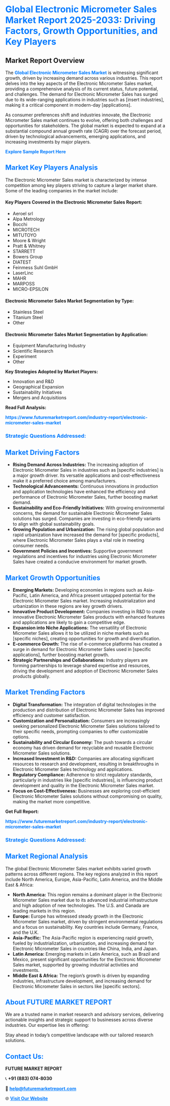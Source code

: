 <h1 style="color: #007BFF;">Global Electronic Micrometer Sales Market Report 2025-2033: Driving Factors, Growth Opportunities, and Key Players</h1>

<section id="overview">
<h2>Market Report Overview</h2>
<p>The <a href="https://www.futuremarketreport.com/industry-report/electronic-micrometer-sales-market" style="color: #007BFF; text-decoration: none;"><strong>Global Electronic Micrometer Sales Market</strong></a> is witnessing significant growth, driven by increasing demand across various industries. This report delves into the key aspects of the Electronic Micrometer Sales market, providing a comprehensive analysis of its current status, future potential, and challenges. The demand for Electronic Micrometer Sales has surged due to its wide-ranging applications in industries such as [insert industries], making it a critical component in modern-day [applications].</p>
<p>As consumer preferences shift and industries innovate, the Electronic Micrometer Sales market continues to evolve, offering both challenges and opportunities for stakeholders. The global market is expected to expand at a substantial compound annual growth rate (CAGR) over the forecast period, driven by technological advancements, emerging applications, and increasing investments by major players.</p>
</section>

<section id="overview">
<p><a href="https://www.futuremarketreport.com/request-sample/reportId=103868" style="color: #007BFF; text-decoration: none;"><strong>Explore Sample Report Here</strong></a></p>
</section>

<section id="key-players">
<h2 style="color: #007BFF;">Market Key Players Analysis</h2>
<p>The Electronic Micrometer Sales market is characterized by intense competition among key players striving to capture a larger market share. Some of the leading companies in the market include:</p>
<h4>Key Players Covered in the Electronic Micrometer Sales Report:</h4>
<ul><li>Aeroel srl</li><li>Alpa Metrology</li><li>Bocchi</li><li>MICROTECH</li><li>MITUTOYO</li><li>Moore &amp; Wright</li><li>Pratt &amp; Whitney</li><li>STARRETT</li><li>Bowers Group</li><li>DIATEST</li><li>Feinmess Suhl GmbH</li><li>LaserLinc</li><li>MAHR</li><li>MARPOSS</li><li>MICRO-EPSILON</li></ul>
<h4>Electronic Micrometer Sales Market Segmentation by Type:</h4>
<ul><li>Stainless Steel</li><li>Titanium Steel</li><li>Other</li></ul>

<h4>Electronic Micrometer Sales Market Segmentation by Application:</h4>
<ul><li>Equipment Manufacturing Industry</li><li>Scientific Research</li><li>Experiment</li><li>Other</li></ul>
<p><strong>Key Strategies Adopted by Market Players:</strong></p>
<ul>
<li>Innovation and R&D</li>
<li>Geographical Expansion</li>
<li>Sustainability Initiatives</li>
<li>Mergers and Acquisitions</li>
</ul>
</section>

<section>
<p><strong>Read Full Analysis: </strong></p><a href="https://www.futuremarketreport.com/industry-report/electronic-micrometer-sales-market" style="color: #007BFF; text-decoration: none;"><strong>https://www.futuremarketreport.com/industry-report/electronic-micrometer-sales-market</strong></a>
<h3 style="color: #007BFF;">Strategic Questions Addressed:</h3>
</section>

<section id="driving-factors">
<h2 style="color: #007BFF;">Market Driving Factors</h2>
<ul>
<li><strong>Rising Demand Across Industries:</strong> The increasing adoption of Electronic Micrometer Sales in industries such as [specific industries] is a major growth driver. Its versatile applications and cost-effectiveness make it a preferred choice among manufacturers.</li>
<li><strong>Technological Advancements:</strong> Continuous innovations in production and application technologies have enhanced the efficiency and performance of Electronic Micrometer Sales, further boosting market demand.</li>
<li><strong>Sustainability and Eco-Friendly Initiatives:</strong> With growing environmental concerns, the demand for sustainable Electronic Micrometer Sales solutions has surged. Companies are investing in eco-friendly variants to align with global sustainability goals.</li>
<li><strong>Growing Population and Urbanization:</strong> The rising global population and rapid urbanization have increased the demand for [specific products], where Electronic Micrometer Sales plays a vital role in meeting consumer needs.</li>
<li><strong>Government Policies and Incentives:</strong> Supportive government regulations and incentives for industries using Electronic Micrometer Sales have created a conducive environment for market growth.</li>
</ul>
</section>

<section id="growth-opportunities">
<h2 style="color: #007BFF;">Market Growth Opportunities</h2>
<ul>
<li><strong>Emerging Markets:</strong> Developing economies in regions such as Asia-Pacific, Latin America, and Africa present untapped potential for the Electronic Micrometer Sales market. Increasing industrialization and urbanization in these regions are key growth drivers.</li>
<li><strong>Innovative Product Development:</strong> Companies investing in R&D to create innovative Electronic Micrometer Sales products with enhanced features and applications are likely to gain a competitive edge.</li>
<li><strong>Expansion into Niche Applications:</strong> The versatility of Electronic Micrometer Sales allows it to be utilized in niche markets such as [specific niches], creating opportunities for growth and diversification.</li>
<li><strong>E-commerce Growth:</strong> The rise of e-commerce platforms has created a surge in demand for Electronic Micrometer Sales used in [specific applications], further boosting market growth.</li>
<li><strong>Strategic Partnerships and Collaborations:</strong> Industry players are forming partnerships to leverage shared expertise and resources, driving the development and adoption of Electronic Micrometer Sales products globally.</li>
</ul>
</section>

<section id="trending-factors">
<h2 style="color: #007BFF;">Market Trending Factors</h2>
<ul>
<li><strong>Digital Transformation:</strong> The integration of digital technologies in the production and distribution of Electronic Micrometer Sales has improved efficiency and customer satisfaction.</li>
<li><strong>Customization and Personalization:</strong> Consumers are increasingly seeking personalized Electronic Micrometer Sales solutions tailored to their specific needs, prompting companies to offer customizable options.</li>
<li><strong>Sustainability and Circular Economy:</strong> The push towards a circular economy has driven demand for recyclable and reusable Electronic Micrometer Sales solutions.</li>
<li><strong>Increased Investment in R&D:</strong> Companies are allocating significant resources to research and development, resulting in breakthroughs in Electronic Micrometer Sales technology and applications.</li>
<li><strong>Regulatory Compliance:</strong> Adherence to strict regulatory standards, particularly in industries like [specific industries], is influencing product development and quality in the Electronic Micrometer Sales market.</li>
<li><strong>Focus on Cost-Effectiveness:</strong> Businesses are exploring cost-efficient Electronic Micrometer Sales solutions without compromising on quality, making the market more competitive.</li>
</ul>
</section>

<section>
<p><strong>Get Full Report: </strong></p><a href="https://www.futuremarketreport.com/industry-report/electronic-micrometer-sales-market" style="color: #007BFF; text-decoration: none;"><strong>https://www.futuremarketreport.com/industry-report/electronic-micrometer-sales-market</strong></a>
<h3 style="color: #007BFF;">Strategic Questions Addressed:</h3>
</section>


<section id="regional-analysis">
<h2 style="color: #007BFF;">Market Regional Analysis</h2>
<p>The global Electronic Micrometer Sales market exhibits varied growth patterns across different regions. The key regions analyzed in this report include North America, Europe, Asia-Pacific, Latin America, and the Middle East & Africa:</p>
<ul>
<li><strong>North America:</strong> This region remains a dominant player in the Electronic Micrometer Sales market due to its advanced industrial infrastructure and high adoption of new technologies. The U.S. and Canada are leading markets in this region.</li>
<li><strong>Europe:</strong> Europe has witnessed steady growth in the Electronic Micrometer Sales market, driven by stringent environmental regulations and a focus on sustainability. Key countries include Germany, France, and the U.K.</li>
<li><strong>Asia-Pacific:</strong> The Asia-Pacific region is experiencing rapid growth, fueled by industrialization, urbanization, and increasing demand for Electronic Micrometer Sales in countries like China, India, and Japan.</li>
<li><strong>Latin America:</strong> Emerging markets in Latin America, such as Brazil and Mexico, present significant opportunities for the Electronic Micrometer Sales market, supported by growing industrial activities and investments.</li>
<li><strong>Middle East & Africa:</strong> The region’s growth is driven by expanding industries, infrastructure development, and increasing demand for Electronic Micrometer Sales in sectors like [specific sectors].</li>
</ul>
</section>

<footer>
<h2 style="color: #007BFF;">About FUTURE MARKET REPORT</h2>
<p>We are a trusted name in market research and advisory services, delivering actionable insights and strategic support to businesses across diverse industries. Our expertise lies in offering:</p>

<p>Stay ahead in today’s competitive landscape with our tailored research solutions.</p>

<h2 style="color: #007BFF;">Contact Us:</h2>
<p><strong>FUTURE MARKET REPORT</strong></p>
<p>📞 <strong>+91 (883) 074-8030</strong></p>
<p>📧 <strong><a href="mailto:help@futuremarketreport.com" style="color: #007BFF;">help@futuremarketreport.com</a></strong></p>
<p>🌐 <strong><a href="https://www.futuremarketreport.com/" style="color: #007BFF;">Visit Our Website</a></strong></p>
</footer>